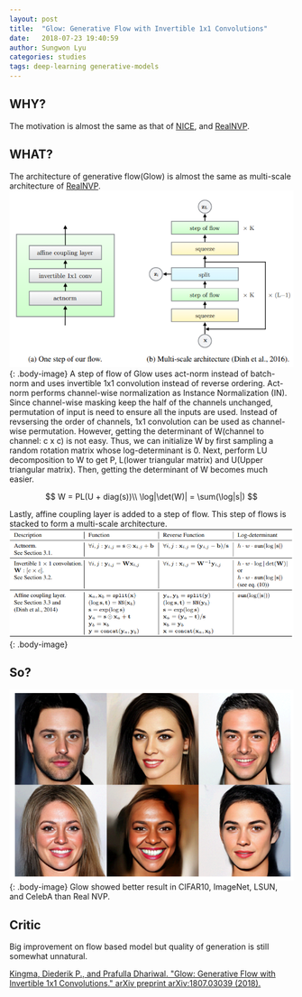```yaml
---
layout: post
title:  "Glow: Generative Flow with Invertible 1x1 Convolutions"
date:   2018-07-23 19:40:59
author: Sungwon Lyu
categories: studies
tags: deep-learning generative-models
---
```

## WHY? 
The motivation is almost the same as that of [NICE](https://lyusungwon.github.io/dl/2018/07/17/nice.html), and [RealNVP](https://lyusungwon.github.io/dl/2018/07/18/realnvp.html). 

## WHAT?
The architecture of generative flow(Glow) is almost the same as multi-scale architecture of [RealNVP](https://lyusungwon.github.io/dl/2018/07/18/realnvp.html).
![image](/assets/images/glow1.png){: .body-image}
A step of flow of Glow uses act-norm instead of batch-norm and uses invertible 1x1 convolution instead of reverse ordering. Act-norm performs channel-wise normalization as Instance Normalization (IN). Since channel-wise masking keep the half of the channels unchanged, permutation of input is need to ensure all the inputs are used. Instead of revsersing the order of channels, 1x1 convolution can be used as channel-wise permutation. However, getting the determinant of W(channel to channel: c x c) is not easy. Thus, we can initialize W by first sampling a random rotation matrix whose log-determinant is 0. Next, perform LU decomposition to W to get P, L(lower triangular matrix) and U(Upper triangular matrix). Then, getting the determinant of W becomes much easier.

$$ 
W = PL(U + diag(s))\\
\log|\det(W)| = \sum(\log|s|)
$$

Lastly, affine coupling layer is added to a step of flow. This step of flows is stacked to form a multi-scale architecture. 
![image](/assets/images/glow2.png){: .body-image}

## So?
![image](/assets/images/glow3.png){: .body-image}
Glow showed better result in CIFAR10, ImageNet, LSUN, and CelebA than Real NVP. 

## Critic
Big improvement on flow based model but quality of generation is still somewhat unnatural.

[Kingma, Diederik P., and Prafulla Dhariwal. "Glow: Generative Flow with Invertible 1x1 Convolutions." arXiv preprint arXiv:1807.03039 (2018).](https://arxiv.org/abs/1807.03039)